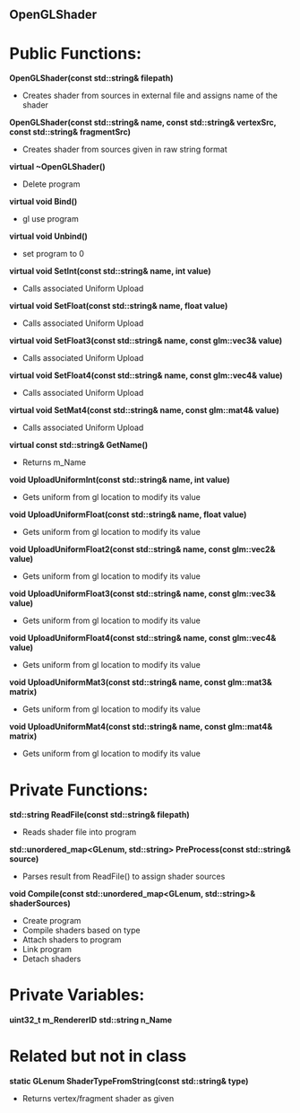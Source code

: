 ## OpenGLShader

# Public Functions:
**OpenGLShader(const std::string& filepath)**
- Creates shader from sources in external file and assigns name of the shader 

**OpenGLShader(const std::string& name, const std::string& vertexSrc, const std::string& fragmentSrc)**
- Creates shader from sources given in raw string format

**virtual ~OpenGLShader()**
- Delete program

**virtual void Bind()**
- gl use program

**virtual void Unbind()**
- set program to 0

**virtual void SetInt(const std::string& name, int value)**
- Calls associated Uniform Upload

**virtual void SetFloat(const std::string& name, float value)**
- Calls associated Uniform Upload

**virtual void SetFloat3(const std::string& name, const glm::vec3& value)**
- Calls associated Uniform Upload

**virtual void SetFloat4(const std::string& name, const glm::vec4& value)**
- Calls associated Uniform Upload

**virtual void SetMat4(const std::string& name, const glm::mat4& value)**
- Calls associated Uniform Upload

**virtual const std::string& GetName()**
- Returns m_Name

**void UploadUniformInt(const std::string& name, int value)**
- Gets uniform from gl location to modify its value

**void UploadUniformFloat(const std::string& name, float value)**
- Gets uniform from gl location to modify its value

**void UploadUniformFloat2(const std::string& name, const glm::vec2& value)**
- Gets uniform from gl location to modify its value

**void UploadUniformFloat3(const std::string& name, const glm::vec3& value)**
- Gets uniform from gl location to modify its value

**void UploadUniformFloat4(const std::string& name, const glm::vec4& value)**
- Gets uniform from gl location to modify its value

**void UploadUniformMat3(const std::string& name, const glm::mat3& matrix)**
- Gets uniform from gl location to modify its value

**void UploadUniformMat4(const std::string& name, const glm::mat4& matrix)**
- Gets uniform from gl location to modify its value

# Private Functions:
**std::string ReadFile(const std::string& filepath)**
- Reads shader file into program

**std::unordered_map<GLenum, std::string> PreProcess(const std::string& source)**
- Parses result from ReadFile() to assign shader sources

**void Compile(const std::unordered_map<GLenum, std::string>& shaderSources)**
- Create program
- Compile shaders based on type
- Attach shaders to program
- Link program
- Detach shaders

# Private Variables:
**uint32_t m_RendererID**
**std::string n_Name**

# Related but not in class
**static GLenum ShaderTypeFromString(const std::string& type)**
- Returns vertex/fragment shader as given